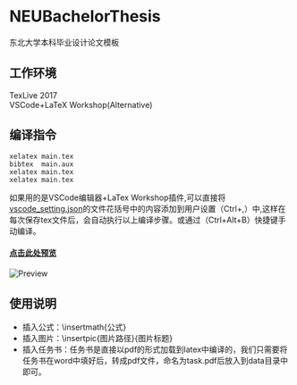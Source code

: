 NEUBachelorThesis
=================

东北大学本科毕业设计论文模板

工作环境
--------
TexLive 2017  
VSCode+LaTeX Workshop(Alternative)

编译指令
------------
    xelatex main.tex  
    bibtex  main.aux  
    xelatex main.tex  
    xelatex main.tex  

如果用的是VSCode编辑器+LaTex Workshop插件,可以直接将[vscode_setting.json](vscode_setting.json)的文件花括号中的内容添加到用户设置（Ctrl+,）中,这样在每次保存tex文件后，会自动执行以上编译步骤。或通过（Ctrl+Alt+B）快捷键手动编译。

#### [点击此处预览](main.pdf)

![Preview](figures/main.jpg)

使用说明
-------
* 插入公式：\insertmath{公式}  
* 插入图片：\insertpic{图片路径}{图片标题}  
* 插入任务书：任务书是直接以pdf的形式加载到latex中编译的，我们只需要将任务书在word中填好后，转成pdf文件，命名为task.pdf后放入到data目录中即可。